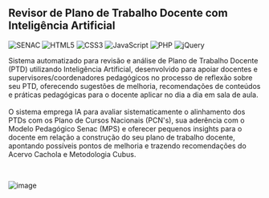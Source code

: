 ## Revisor de Plano de Trabalho Docente com Inteligência Artificial

![SENAC](https://img.shields.io/badge/SENAC-blue?style=for-the-badge)
![HTML5](https://img.shields.io/badge/HTML5-E34F26?style=for-the-badge&logo=html5&logoColor=white)
![CSS3](https://img.shields.io/badge/CSS3-1572B6?style=for-the-badge&logo=css3&logoColor=white)
![JavaScript](https://img.shields.io/badge/JavaScript-323330?style=for-the-badge&logo=javascript&logoColor=F7DF1E)
![PHP](https://img.shields.io/badge/PHP-777BB4?style=for-the-badge&logo=php&logoColor=white)
![jQuery](https://img.shields.io/badge/jQuery-0769AD?style=for-the-badge&logo=jquery&logoColor=white)

Sistema automatizado para revisão e análise de Plano de Trabalho Docente (PTD) utilizando Inteligência Artificial, desenvolvido para apoiar docentes e supervisores/coordenadores pedagógicos no processo de reflexão sobre seu PTD, oferecendo sugestões de melhoria, recomendações de conteúdos e práticas pedagógicas para o docente aplicar no dia a dia em sala de aula.
<br>
<br>
O sistema emprega IA para avaliar sistematicamente o alinhamento dos PTDs com os Plano de Cursos Nacionais (PCN's), sua aderência com o Modelo Pedagógico Senac (MPS) e oferecer pequenos insights para o docente em relação a construção do seu plano de trabalho docente, apontando possíveis pontos de melhoria e trazendo recomendações do Acervo Cachola e Metodologia Cubus.

<br>


![image](https://github.com/user-attachments/assets/ca90c604-96f0-4699-ab5d-67639a6ad8e3)

